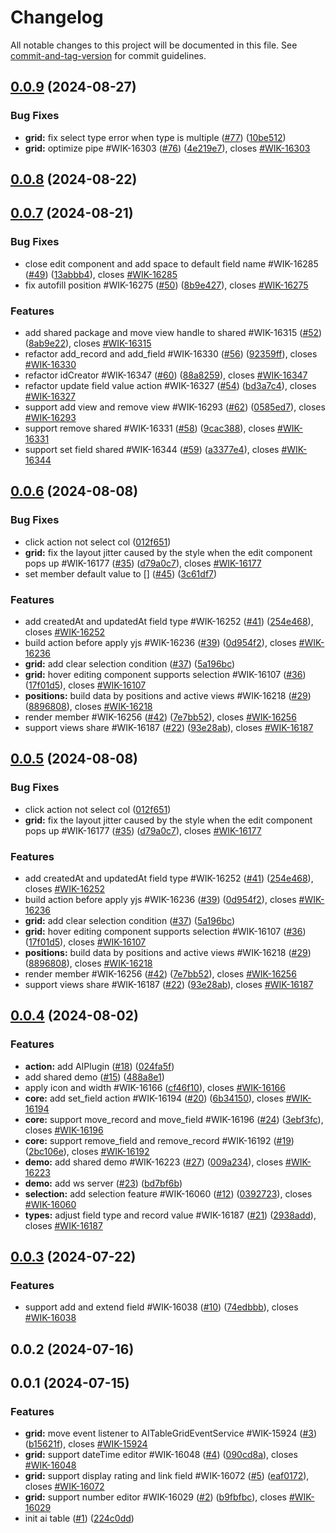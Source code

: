 # Changelog

All notable changes to this project will be documented in this file. See [commit-and-tag-version](https://github.com/absolute-version/commit-and-tag-version) for commit guidelines.

## [0.0.9](https://github.com/worktile/ai-table/compare/0.0.8...0.0.9) (2024-08-27)


### Bug Fixes

* **grid:** fix select type error when type is multiple ([#77](https://github.com/worktile/ai-table/issues/77)) ([10be512](https://github.com/worktile/ai-table/commit/10be5124166a5da8d359cf6d51ccb074ae5fa8c2))
* **grid:** optimize pipe #WIK-16303 ([#76](https://github.com/worktile/ai-table/issues/76)) ([4e219e7](https://github.com/worktile/ai-table/commit/4e219e7b3f9f19ab496bac9d8fcc0623849cc608)), closes [#WIK-16303](https://github.com/worktile/ai-table/issues/WIK-16303)



## [0.0.8](https://github.com/worktile/ai-table/compare/0.0.7...0.0.8) (2024-08-22)



## [0.0.7](https://github.com/worktile/ai-table/compare/0.0.6...0.0.7) (2024-08-21)


### Bug Fixes

* close edit component and add space to default field name #WIK-16285 ([#49](https://github.com/worktile/ai-table/issues/49)) ([13abbb4](https://github.com/worktile/ai-table/commit/13abbb441c7206811707614a51ef7ecd009e9dd3)), closes [#WIK-16285](https://github.com/worktile/ai-table/issues/WIK-16285)
* fix autofill position #WIK-16275 ([#50](https://github.com/worktile/ai-table/issues/50)) ([8b9e427](https://github.com/worktile/ai-table/commit/8b9e427d13f3408674cc286331d040da92b110a1)), closes [#WIK-16275](https://github.com/worktile/ai-table/issues/WIK-16275)


### Features

* add shared package and move view handle to shared #WIK-16315 ([#52](https://github.com/worktile/ai-table/issues/52)) ([8ab9e22](https://github.com/worktile/ai-table/commit/8ab9e227b7901cb3bf3835bd9b29050e221f51f3)), closes [#WIK-16315](https://github.com/worktile/ai-table/issues/WIK-16315)
* refactor add_record and add_field #WIK-16330 ([#56](https://github.com/worktile/ai-table/issues/56)) ([92359ff](https://github.com/worktile/ai-table/commit/92359ff04bd71f97586ee4eb8f8ed73b19b3b7f0)), closes [#WIK-16330](https://github.com/worktile/ai-table/issues/WIK-16330)
* refactor idCreator #WIK-16347 ([#60](https://github.com/worktile/ai-table/issues/60)) ([88a8259](https://github.com/worktile/ai-table/commit/88a82598e3e22081a67c6505c819ef8805c645ea)), closes [#WIK-16347](https://github.com/worktile/ai-table/issues/WIK-16347)
* refactor update field value action #WIK-16327 ([#54](https://github.com/worktile/ai-table/issues/54)) ([bd3a7c4](https://github.com/worktile/ai-table/commit/bd3a7c46d71a26afab49c1db76e2cab500e59051)), closes [#WIK-16327](https://github.com/worktile/ai-table/issues/WIK-16327)
* support add view and remove view #WIK-16293 ([#62](https://github.com/worktile/ai-table/issues/62)) ([0585ed7](https://github.com/worktile/ai-table/commit/0585ed737dcbc12bb99565c8454a3706a10b1df1)), closes [#WIK-16293](https://github.com/worktile/ai-table/issues/WIK-16293)
* support remove shared #WIK-16331 ([#58](https://github.com/worktile/ai-table/issues/58)) ([9cac388](https://github.com/worktile/ai-table/commit/9cac388d0eded4154dbd1eb6a53de4a215c94b28)), closes [#WIK-16331](https://github.com/worktile/ai-table/issues/WIK-16331)
* support set field shared #WIK-16344 ([#59](https://github.com/worktile/ai-table/issues/59)) ([a3377e4](https://github.com/worktile/ai-table/commit/a3377e4cf727ca450efb16da885c68c01595e006)), closes [#WIK-16344](https://github.com/worktile/ai-table/issues/WIK-16344)



## [0.0.6](https://github.com/worktile/ai-table/compare/0.0.4...0.0.6) (2024-08-08)


### Bug Fixes

* click action not select col ([012f651](https://github.com/worktile/ai-table/commit/012f651a318096aae636940153469858da330094))
* **grid:** fix the layout jitter caused by the style when the edit component pops up #WIK-16177 ([#35](https://github.com/worktile/ai-table/issues/35)) ([d79a0c7](https://github.com/worktile/ai-table/commit/d79a0c7babdb2ce25a1edec427fb1c68568e4291)), closes [#WIK-16177](https://github.com/worktile/ai-table/issues/WIK-16177)
* set member default value to [] ([#45](https://github.com/worktile/ai-table/issues/45)) ([3c61df7](https://github.com/worktile/ai-table/commit/3c61df7d99e7ed17f460303da983cea960e1e8c4))


### Features

* add createdAt and updatedAt field type #WIK-16252 ([#41](https://github.com/worktile/ai-table/issues/41)) ([254e468](https://github.com/worktile/ai-table/commit/254e468a9fbc9230e517bced09eae351d5d3eadc)), closes [#WIK-16252](https://github.com/worktile/ai-table/issues/WIK-16252)
* build action before apply yjs #WIK-16236 ([#39](https://github.com/worktile/ai-table/issues/39)) ([0d954f2](https://github.com/worktile/ai-table/commit/0d954f253a313053db6ae45e7b3e3be4fb6862f1)), closes [#WIK-16236](https://github.com/worktile/ai-table/issues/WIK-16236)
* **grid:** add clear selection condition ([#37](https://github.com/worktile/ai-table/issues/37)) ([5a196bc](https://github.com/worktile/ai-table/commit/5a196bca3911a5c90d013e25631a7d1fbfbc34c0))
* **grid:** hover editing component supports selection #WIK-16107 ([#36](https://github.com/worktile/ai-table/issues/36)) ([17f01d5](https://github.com/worktile/ai-table/commit/17f01d5b3a81ed11377cc51888e50e22020406a4)), closes [#WIK-16107](https://github.com/worktile/ai-table/issues/WIK-16107)
* **positions:** build data by positions and active views #WIK-16218 ([#29](https://github.com/worktile/ai-table/issues/29)) ([8896808](https://github.com/worktile/ai-table/commit/88968087cbf6979544e9c7c3a3f7d7dbfeb6c8fa)), closes [#WIK-16218](https://github.com/worktile/ai-table/issues/WIK-16218)
* render member #WIK-16256 ([#42](https://github.com/worktile/ai-table/issues/42)) ([7e7bb52](https://github.com/worktile/ai-table/commit/7e7bb52f7afea5cb5be682647194d00f377ba9c1)), closes [#WIK-16256](https://github.com/worktile/ai-table/issues/WIK-16256)
* support views share #WIK-16187 ([#22](https://github.com/worktile/ai-table/issues/22)) ([93e28ab](https://github.com/worktile/ai-table/commit/93e28abf7154e9cff0d7404af7b033ce81841396)), closes [#WIK-16187](https://github.com/worktile/ai-table/issues/WIK-16187)



## [0.0.5](https://github.com/worktile/ai-table/compare/0.0.4...0.0.5) (2024-08-08)


### Bug Fixes

* click action not select col ([012f651](https://github.com/worktile/ai-table/commit/012f651a318096aae636940153469858da330094))
* **grid:** fix the layout jitter caused by the style when the edit component pops up #WIK-16177 ([#35](https://github.com/worktile/ai-table/issues/35)) ([d79a0c7](https://github.com/worktile/ai-table/commit/d79a0c7babdb2ce25a1edec427fb1c68568e4291)), closes [#WIK-16177](https://github.com/worktile/ai-table/issues/WIK-16177)


### Features

* add createdAt and updatedAt field type #WIK-16252 ([#41](https://github.com/worktile/ai-table/issues/41)) ([254e468](https://github.com/worktile/ai-table/commit/254e468a9fbc9230e517bced09eae351d5d3eadc)), closes [#WIK-16252](https://github.com/worktile/ai-table/issues/WIK-16252)
* build action before apply yjs #WIK-16236 ([#39](https://github.com/worktile/ai-table/issues/39)) ([0d954f2](https://github.com/worktile/ai-table/commit/0d954f253a313053db6ae45e7b3e3be4fb6862f1)), closes [#WIK-16236](https://github.com/worktile/ai-table/issues/WIK-16236)
* **grid:** add clear selection condition ([#37](https://github.com/worktile/ai-table/issues/37)) ([5a196bc](https://github.com/worktile/ai-table/commit/5a196bca3911a5c90d013e25631a7d1fbfbc34c0))
* **grid:** hover editing component supports selection #WIK-16107 ([#36](https://github.com/worktile/ai-table/issues/36)) ([17f01d5](https://github.com/worktile/ai-table/commit/17f01d5b3a81ed11377cc51888e50e22020406a4)), closes [#WIK-16107](https://github.com/worktile/ai-table/issues/WIK-16107)
* **positions:** build data by positions and active views #WIK-16218 ([#29](https://github.com/worktile/ai-table/issues/29)) ([8896808](https://github.com/worktile/ai-table/commit/88968087cbf6979544e9c7c3a3f7d7dbfeb6c8fa)), closes [#WIK-16218](https://github.com/worktile/ai-table/issues/WIK-16218)
* render member #WIK-16256 ([#42](https://github.com/worktile/ai-table/issues/42)) ([7e7bb52](https://github.com/worktile/ai-table/commit/7e7bb52f7afea5cb5be682647194d00f377ba9c1)), closes [#WIK-16256](https://github.com/worktile/ai-table/issues/WIK-16256)
* support views share #WIK-16187 ([#22](https://github.com/worktile/ai-table/issues/22)) ([93e28ab](https://github.com/worktile/ai-table/commit/93e28abf7154e9cff0d7404af7b033ce81841396)), closes [#WIK-16187](https://github.com/worktile/ai-table/issues/WIK-16187)



## [0.0.4](https://github.com/worktile/ai-table/compare/0.0.3...0.0.4) (2024-08-02)


### Features

* **action:** add  AIPlugin ([#18](https://github.com/worktile/ai-table/issues/18)) ([024fa5f](https://github.com/worktile/ai-table/commit/024fa5fa8502febddef9b0b8ac1cc4802dc30451))
* add shared demo ([#15](https://github.com/worktile/ai-table/issues/15)) ([488a8e1](https://github.com/worktile/ai-table/commit/488a8e182daa5d0d8709153b87e3256c4c7239b5))
* apply icon and width #WIK-16166 ([cf46f10](https://github.com/worktile/ai-table/commit/cf46f102e5471ca19ed873e4daf0642cb4066ec3)), closes [#WIK-16166](https://github.com/worktile/ai-table/issues/WIK-16166)
* **core:** add set_field action #WIK-16194 ([#20](https://github.com/worktile/ai-table/issues/20)) ([6b34150](https://github.com/worktile/ai-table/commit/6b34150b78058da8b8f1b9e60e97524b6165abee)), closes [#WIK-16194](https://github.com/worktile/ai-table/issues/WIK-16194)
* **core:** support move_record and move_field #WIK-16196 ([#24](https://github.com/worktile/ai-table/issues/24)) ([3ebf3fc](https://github.com/worktile/ai-table/commit/3ebf3fc7801fb7780cc118388f5418ae8992a483)), closes [#WIK-16196](https://github.com/worktile/ai-table/issues/WIK-16196)
* **core:** support remove_field and remove_record #WIK-16192 ([#19](https://github.com/worktile/ai-table/issues/19)) ([2bc106e](https://github.com/worktile/ai-table/commit/2bc106ebbae3305e17ec2592ab3422c3042a46b4)), closes [#WIK-16192](https://github.com/worktile/ai-table/issues/WIK-16192)
* **demo:** add shared demo #WIK-16223 ([#27](https://github.com/worktile/ai-table/issues/27)) ([009a234](https://github.com/worktile/ai-table/commit/009a2348d9336fb111605b04c9ac18087a53725c)), closes [#WIK-16223](https://github.com/worktile/ai-table/issues/WIK-16223)
* **demo:** add ws server ([#23](https://github.com/worktile/ai-table/issues/23)) ([bd7bf6b](https://github.com/worktile/ai-table/commit/bd7bf6b1db525954dd5e35f4f83343066382640d))
* **selection:** add selection feature #WIK-16060 ([#12](https://github.com/worktile/ai-table/issues/12)) ([0392723](https://github.com/worktile/ai-table/commit/039272385a3b32f6d0a874e863a9a1d87301f8c0)), closes [#WIK-16060](https://github.com/worktile/ai-table/issues/WIK-16060)
* **types:** adjust field type and record value #WIK-16187 ([#21](https://github.com/worktile/ai-table/issues/21)) ([2938add](https://github.com/worktile/ai-table/commit/2938add3ebf4497b0367b6499bc8c163c395dc3b)), closes [#WIK-16187](https://github.com/worktile/ai-table/issues/WIK-16187)



## [0.0.3](https://github.com/worktile/ai-table/compare/0.0.2...0.0.3) (2024-07-22)


### Features

* support add and extend field #WIK-16038 ([#10](https://github.com/worktile/ai-table/issues/10)) ([74edbbb](https://github.com/worktile/ai-table/commit/74edbbbca3f387454bb22f436eaef0f67367b5e1)), closes [#WIK-16038](https://github.com/worktile/ai-table/issues/WIK-16038)



## 0.0.2 (2024-07-16)


## 0.0.1 (2024-07-15)


### Features

* **grid:** move event listener to AITableGridEventService #WIK-15924 ([#3](https://github.com/worktile/v-table/issues/3)) ([b15621f](https://github.com/worktile/v-table/commit/b15621f1815fe80569aaf4feae95c510618bef19)), closes [#WIK-15924](https://github.com/worktile/v-table/issues/WIK-15924)
* **grid:** support dateTime editor #WIK-16048 ([#4](https://github.com/worktile/v-table/issues/4)) ([090cd8a](https://github.com/worktile/v-table/commit/090cd8ae4eeb8dda20e4991108ed2bc6684501bd)), closes [#WIK-16048](https://github.com/worktile/v-table/issues/WIK-16048)
* **grid:** support display rating and link field #WIK-16072 ([#5](https://github.com/worktile/v-table/issues/5)) ([eaf0172](https://github.com/worktile/v-table/commit/eaf017222ba62edfdbd3774b63c3a245eafa0681)), closes [#WIK-16072](https://github.com/worktile/v-table/issues/WIK-16072)
* **grid:** support number editor #WIK-16029 ([#2](https://github.com/worktile/v-table/issues/2)) ([b9fbfbc](https://github.com/worktile/v-table/commit/b9fbfbcf698f48e6a2e18f123dd24b78d21ff51c)), closes [#WIK-16029](https://github.com/worktile/v-table/issues/WIK-16029)
* init ai table ([#1](https://github.com/worktile/v-table/issues/1)) ([224c0dd](https://github.com/worktile/v-table/commit/224c0dd6cba2bf3fc9f419a27b1d3b043af46955))
